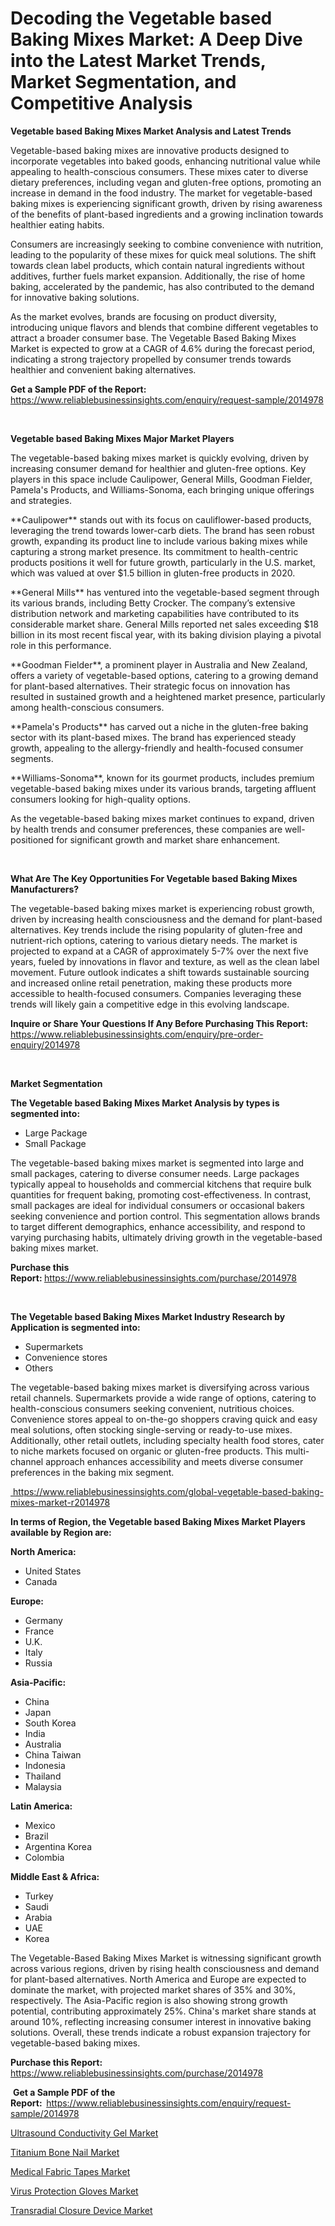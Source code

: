 <p><h1>Decoding the Vegetable based Baking Mixes Market: A Deep Dive into the Latest Market Trends, Market Segmentation, and Competitive Analysis</h1></p><p><strong>Vegetable based Baking Mixes Market Analysis and Latest Trends</strong></p>
<p><p>Vegetable-based baking mixes are innovative products designed to incorporate vegetables into baked goods, enhancing nutritional value while appealing to health-conscious consumers. These mixes cater to diverse dietary preferences, including vegan and gluten-free options, promoting an increase in demand in the food industry. The market for vegetable-based baking mixes is experiencing significant growth, driven by rising awareness of the benefits of plant-based ingredients and a growing inclination towards healthier eating habits.</p><p>Consumers are increasingly seeking to combine convenience with nutrition, leading to the popularity of these mixes for quick meal solutions. The shift towards clean label products, which contain natural ingredients without additives, further fuels market expansion. Additionally, the rise of home baking, accelerated by the pandemic, has also contributed to the demand for innovative baking solutions. </p><p>As the market evolves, brands are focusing on product diversity, introducing unique flavors and blends that combine different vegetables to attract a broader consumer base. The Vegetable Based Baking Mixes Market is expected to grow at a CAGR of 4.6% during the forecast period, indicating a strong trajectory propelled by consumer trends towards healthier and convenient baking alternatives.</p></p>
<p><strong>Get a Sample PDF of the Report:&nbsp;</strong> <a href="https://www.reliablebusinessinsights.com/enquiry/request-sample/2014978?utm_campaign=63&utm_medium=2&utm_source=Github&utm_content=ia&utm_term=29032025&utm_id=vegetable-based-baking-mixes">https://www.reliablebusinessinsights.com/enquiry/request-sample/2014978</a></p>
<p>&nbsp;</p>
<p><strong>Vegetable based Baking Mixes Major Market Players</strong></p>
<p><p>The vegetable-based baking mixes market is quickly evolving, driven by increasing consumer demand for healthier and gluten-free options. Key players in this space include Caulipower, General Mills, Goodman Fielder, Pamela's Products, and Williams-Sonoma, each bringing unique offerings and strategies.</p><p>**Caulipower** stands out with its focus on cauliflower-based products, leveraging the trend towards lower-carb diets. The brand has seen robust growth, expanding its product line to include various baking mixes while capturing a strong market presence. Its commitment to health-centric products positions it well for future growth, particularly in the U.S. market, which was valued at over $1.5 billion in gluten-free products in 2020.</p><p>**General Mills** has ventured into the vegetable-based segment through its various brands, including Betty Crocker. The company’s extensive distribution network and marketing capabilities have contributed to its considerable market share. General Mills reported net sales exceeding $18 billion in its most recent fiscal year, with its baking division playing a pivotal role in this performance.</p><p>**Goodman Fielder**, a prominent player in Australia and New Zealand, offers a variety of vegetable-based options, catering to a growing demand for plant-based alternatives. Their strategic focus on innovation has resulted in sustained growth and a heightened market presence, particularly among health-conscious consumers.</p><p>**Pamela's Products** has carved out a niche in the gluten-free baking sector with its plant-based mixes. The brand has experienced steady growth, appealing to the allergy-friendly and health-focused consumer segments. </p><p>**Williams-Sonoma**, known for its gourmet products, includes premium vegetable-based baking mixes under its various brands, targeting affluent consumers looking for high-quality options.</p><p>As the vegetable-based baking mixes market continues to expand, driven by health trends and consumer preferences, these companies are well-positioned for significant growth and market share enhancement.</p></p>
<p>&nbsp;</p>
<p><strong>What Are The Key Opportunities For Vegetable based Baking Mixes Manufacturers?</strong></p>
<p><p>The vegetable-based baking mixes market is experiencing robust growth, driven by increasing health consciousness and the demand for plant-based alternatives. Key trends include the rising popularity of gluten-free and nutrient-rich options, catering to various dietary needs. The market is projected to expand at a CAGR of approximately 5-7% over the next five years, fueled by innovations in flavor and texture, as well as the clean label movement. Future outlook indicates a shift towards sustainable sourcing and increased online retail penetration, making these products more accessible to health-focused consumers. Companies leveraging these trends will likely gain a competitive edge in this evolving landscape.</p></p>
<p><strong>Inquire or Share Your Questions If Any Before Purchasing This Report:</strong> <a href="https://www.reliablebusinessinsights.com/enquiry/pre-order-enquiry/2014978?utm_campaign=63&utm_medium=2&utm_source=Github&utm_content=ia&utm_term=29032025&utm_id=vegetable-based-baking-mixes">https://www.reliablebusinessinsights.com/enquiry/pre-order-enquiry/2014978</a></p>
<p>&nbsp;</p>
<p><strong>Market Segmentation</strong></p>
<p><strong>The Vegetable based Baking Mixes Market Analysis by types is segmented into:</strong></p>
<p><ul><li>Large Package</li><li>Small Package</li></ul></p>
<p><p>The vegetable-based baking mixes market is segmented into large and small packages, catering to diverse consumer needs. Large packages typically appeal to households and commercial kitchens that require bulk quantities for frequent baking, promoting cost-effectiveness. In contrast, small packages are ideal for individual consumers or occasional bakers seeking convenience and portion control. This segmentation allows brands to target different demographics, enhance accessibility, and respond to varying purchasing habits, ultimately driving growth in the vegetable-based baking mixes market.</p></p>
<p><strong>Purchase this Report:&nbsp;</strong><a href="https://www.reliablebusinessinsights.com/purchase/2014978?utm_campaign=63&utm_medium=2&utm_source=Github&utm_content=ia&utm_term=29032025&utm_id=vegetable-based-baking-mixes">https://www.reliablebusinessinsights.com/purchase/2014978</a></p>
<p>&nbsp;</p>
<p><strong>The Vegetable based Baking Mixes Market Industry Research by Application is segmented into:</strong></p>
<p><ul><li>Supermarkets</li><li>Convenience stores</li><li>Others</li></ul></p>
<p><p>The vegetable-based baking mixes market is diversifying across various retail channels. Supermarkets provide a wide range of options, catering to health-conscious consumers seeking convenient, nutritious choices. Convenience stores appeal to on-the-go shoppers craving quick and easy meal solutions, often stocking single-serving or ready-to-use mixes. Additionally, other retail outlets, including specialty health food stores, cater to niche markets focused on organic or gluten-free products. This multi-channel approach enhances accessibility and meets diverse consumer preferences in the baking mix segment.</p></p>
<p><a href="https://www.reliablebusinessinsights.com/global-vegetable-based-baking-mixes-market-r2014978?utm_campaign=63&utm_medium=2&utm_source=Github&utm_content=ia&utm_term=29032025&utm_id=vegetable-based-baking-mixes">&nbsp;https://www.reliablebusinessinsights.com/global-vegetable-based-baking-mixes-market-r2014978</a></p>
<p><strong>In terms of Region, the Vegetable based Baking Mixes Market Players available by Region are:</strong></p>
<p>
    <p> <strong> North America: </strong>
        <ul>
            <li>United States</li>
            <li>Canada</li>
        </ul>
        </p> 
    <p> <strong> Europe: </strong>
        <ul>
            <li>Germany</li>
            <li>France</li>
            <li>U.K.</li>
            <li>Italy</li>
            <li>Russia</li>
        </ul>
        </p> 
    <p> <strong> Asia-Pacific: </strong>
        <ul>
            <li>China</li>
            <li>Japan</li>
            <li>South Korea</li>
            <li>India</li>
            <li>Australia</li>
            <li>China Taiwan</li>
            <li>Indonesia</li>
            <li>Thailand</li>
            <li>Malaysia</li>
        </ul>
        </p> 
    <p> <strong> Latin America: </strong>
        <ul>
            <li>Mexico</li>
            <li>Brazil</li>
            <li>Argentina Korea</li>
            <li>Colombia</li>
        </ul>
        </p> 
    <p> <strong> Middle East & Africa: </strong>
        <ul>
            <li>Turkey</li>
            <li>Saudi</li>
            <li>Arabia</li>
            <li>UAE</li>
            <li>Korea</li>
        </ul>
    </p>
    </p>
<p><p>The Vegetable-Based Baking Mixes Market is witnessing significant growth across various regions, driven by rising health consciousness and demand for plant-based alternatives. North America and Europe are expected to dominate the market, with projected market shares of 35% and 30%, respectively. The Asia-Pacific region is also showing strong growth potential, contributing approximately 25%. China's market share stands at around 10%, reflecting increasing consumer interest in innovative baking solutions. Overall, these trends indicate a robust expansion trajectory for vegetable-based baking mixes.</p></p>
<p><strong>Purchase this Report: </strong><a href="https://www.reliablebusinessinsights.com/purchase/2014978?utm_campaign=63&utm_medium=2&utm_source=Github&utm_content=ia&utm_term=29032025&utm_id=vegetable-based-baking-mixes">https://www.reliablebusinessinsights.com/purchase/2014978</a></p>
<p>&nbsp;<strong>Get a Sample PDF of the Report:&nbsp;&nbsp;</strong><a href="https://www.reliablebusinessinsights.com/enquiry/request-sample/2014978?utm_campaign=63&utm_medium=2&utm_source=Github&utm_content=ia&utm_term=29032025&utm_id=vegetable-based-baking-mixes">https://www.reliablebusinessinsights.com/enquiry/request-sample/2014978</a></p>
<p><strong></strong></p>
<p><p><a href="https://github.com/jemmysolin5k/Market-Research-Report-List-1/blob/main/ultrasound-conductivity-gel-market.md?utm_campaign=63&utm_medium=2&utm_source=Github&utm_content=ia&utm_term=29032025&utm_id=vegetable-based-baking-mixes">Ultrasound Conductivity Gel Market</a></p><p><a href="https://github.com/sokurgleyde/Market-Research-Report-List-1/blob/main/titanium-bone-nail-market.md?utm_campaign=63&utm_medium=2&utm_source=Github&utm_content=ia&utm_term=29032025&utm_id=vegetable-based-baking-mixes">Titanium Bone Nail Market</a></p><p><a href="https://github.com/chlihakwatsi/Market-Research-Report-List-1/blob/main/medical-fabric-tapes-market.md?utm_campaign=63&utm_medium=2&utm_source=Github&utm_content=ia&utm_term=29032025&utm_id=vegetable-based-baking-mixes">Medical Fabric Tapes Market</a></p><p><a href="https://github.com/rubiogruis0p/Market-Research-Report-List-1/blob/main/virus-protection-gloves-market.md?utm_campaign=63&utm_medium=2&utm_source=Github&utm_content=ia&utm_term=29032025&utm_id=vegetable-based-baking-mixes">Virus Protection Gloves Market</a></p><p><a href="https://github.com/kaniselway4c/Market-Research-Report-List-1/blob/main/transradial-closure-device-market.md?utm_campaign=63&utm_medium=2&utm_source=Github&utm_content=ia&utm_term=29032025&utm_id=vegetable-based-baking-mixes">Transradial Closure Device Market</a></p></p>
